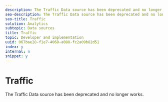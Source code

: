 ```yaml
---
description: The Traffic Data source has been deprecated and no longer works.
seo-description: The Traffic Data source has been deprecated and no longer works.
seo-title: Traffic
solution: Analytics
subtopic: Data sources
title: Traffic
topic: Developer and implementation
uuid: 067bae28-f1e7-4068-a088-fc2a09b82d51
index: y
internal: n
snippet: y
---
```


# Traffic

The Traffic Data source has been deprecated and no longer works.

<!-- 

<p>For example, hits on a Web page or most visited page data. Traffic data sources do not support conversion data, and cannot do data correlation. </p>

 -->

<a id="section_03DDBE1BB65942B5A3169912BBBB0E1C"></a>

<!-- 

<note>
  Use caution when using any event other than a custom event. Before using non-custom events in a Data Sources file, Adobe strongly recommends discussing your Data Sources strategy with your Account Manager. 
</note>

 -->

<!-- 

<p>Data Sources supports the following traffic data dimensions and metrics as column headings in a Data Sources file: </p>

 -->

<!-- 

<p class="head"> <b>Traffic Dimensions</b> </p>

 -->

<!-- 

<p>You can import metrics either at the site level or at the individual dimension level (for example, Page). The dimension that you select determines the metrics that you can import. </p>

 -->

<!-- 

<table id="table_88C9F65EDBDF4335AF39C07BA0C277D5"> 
 <tgroup cols="2"> 
  <colspec colnum="1" colname="col1" colwidth="1.00*" /> 
  <colspec colnum="2" colname="col2" colwidth="2.02*" /> 
  <thead> 
   <tr> 
    <th colname="col1" class="entry"> <p>Column Name </p> </th> 
    <th colname="col2" class="entry"> <p>Traffic Dimensions </p> </th> 
   </tr> 
  </thead> 
  <tbody> 
   <tr> 
    <td colname="col1"> <p>Channel </p> </td> 
    <td colname="col2"> <p>Channel name. </p> </td> 
   </tr> 
   <tr> 
    <td colname="col1"> <p>Page </p> </td> 
    <td colname="col2"> <p>Page name. </p> </td> 
   </tr> 
   <tr> 
    <td colname="col1"> <p>Property<i>n</i> </p> </td> 
    <td colname="col2"> <p>Property<i>n</i> name. Valid values for <i>n</i> are whole number 1 - 75. </p> </td> 
   </tr> 
   <tr> 
    <td colname="col1"> <p>Server </p> </td> 
    <td colname="col2"> <p>Server name. </p> </td> 
   </tr> 
   <tr> 
    <td colname="col1"> <p>Site Level </p> </td> 
    <td colname="col2"> <p>For the entire site. </p> </td> 
   </tr> 
  </tbody> 
 </tgroup> 
</table>

 -->

<!-- 

<p class="head"> <b>Traffic Metrics</b> </p>

 -->

<!-- 

<p>The selected data dimensions determine the metrics that are available for import. For example, the “Hourly Visitors” metric is only available if the data dimension is “Site Level”. </p>

 -->

<!-- 

<table id="table_BBE3FEC45ECD46A8ABA86246C300EB8A"> 
 <tgroup cols="2"> 
  <colspec colnum="1" colname="col1" colwidth="1.00*" /> 
  <colspec colnum="2" colname="col2" colwidth="1.98*" /> 
  <thead> 
   <tr> 
    <th colname="col1" class="entry"> <p>Column Name </p> </th> 
    <th colname="col2" class="entry"> <p>Traffic Dimensions </p> </th> 
   </tr> 
  </thead> 
  <tbody> 
   <tr> 
    <td colname="col1"> <p>Page Views </p> </td> 
    <td colname="col2"> <p>Number of page views. </p> </td> 
   </tr> 
   <tr> 
    <td colname="col1"> <p>Hourly Visitors </p> </td> 
    <td colname="col2"> <p>Number of hourly unique visitors. </p> </td> 
   </tr> 
   <tr> 
    <td colname="col1"> <p>Daily Visitors </p> </td> 
    <td colname="col2"> <p>Number of daily unique visitors. </p> </td> 
   </tr> 
   <tr> 
    <td colname="col1"> <p>Weekly Visitors </p> </td> 
    <td colname="col2"> <p>Number of weekly unique visitors. </p> </td> 
   </tr> 
   <tr> 
    <td colname="col1"> <p>Monthly Visitors </p> </td> 
    <td colname="col2"> <p>Number of monthly unique visitors. </p> </td> 
   </tr> 
   <tr> 
    <td colname="col1"> <p>Quarterly Visitors </p> </td> 
    <td colname="col2"> <p>Number of quarterly unique visitors. </p> </td> 
   </tr> 
   <tr> 
    <td colname="col1"> <p>Yearly Visitors </p> </td> 
    <td colname="col2"> <p>Number of yearly unique visitors. </p> </td> 
   </tr> 
   <tr> 
    <td colname="col1"> <p>Visits </p> </td> 
    <td colname="col2"> <p>Number of visits. </p> </td> 
   </tr> 
  </tbody> 
 </tgroup> 
</table>

 -->

